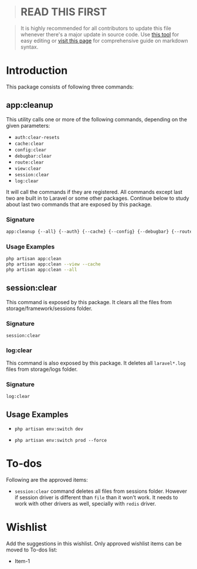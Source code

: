 > # READ THIS FIRST

> It is highly recommended for all contributors to update this file whenever there's a major update in source code. Use [this tool](https://stackedit.io/app#) for easy editing or [visit this page](https://help.github.com/articles/basic-writing-and-formatting-syntax/) for comprehensive guide on markdown syntax.

  

# Introduction

This package consists of following three commands:

## app:cleanup
This utility calls one or more of the following commands, depending on the given parameters:

- `auth:clear-resets`
- `cache:clear`
- `config:clear`
- `debugbar:clear`
- `route:clear`
- `view:clear`
- `session:clear`
- `log:clear`

It will call the commands if they are registered. All commands except last two are built in to Laravel or some other packages. Continue below to study about last two commands that are exposed by this package.

### Signature
``` bash
app:cleanup {--all} {--auth} {--cache} {--config} {--debugbar} {--route} {--view} {--session} {--log}
```

### Usage Examples
``` bash
php artisan app:clean
php artisan app:clean --view --cache
php artisan app:clean --all
```
## session:clear
This command is exposed by this package. It clears all the files from storage/framework/sessions folder.
### Signature
```
session:clear
```

### log:clear
This command is also exposed by this package. It deletes all `laravel*.log` files from storage/logs folder.

### Signature
```
log:clear
```


  

## Usage Examples

-  `php artisan env:switch dev`

-  `php artisan env:switch prod --force`

# To-dos

Following are the approved items:

- `session:clear` command deletes all files from sessions folder. However if session driver is different than `file` than it won't work. It needs to work with other drivers as well, specially with `redis` driver.

  

# Wishlist

Add the suggestions in this wishlist. Only approved wishlist items can be moved to To-dos list:

- Item-1